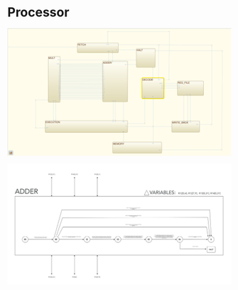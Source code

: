 # Processor
![](https://github.com/Amjad-H-Ali/Processor/blob/main/img/Screen%20Shot%202022-12-30%20at%205.46.02%20PM.png?raw=true)


![](https://github.com/Amjad-H-Ali/Processor/blob/main/img/Screen%20Shot%202023-01-01%20at%2011.19.54%20AM.png?raw=true)

